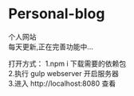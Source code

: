 # Personal-blog
个人网站  
每天更新,正在完善功能中...  

打开方式：
  1.npm i 下载需要的依赖包  
  2.执行 gulp webserver 开启服务器  
  3.进入 http://localhost:8080 查看  


